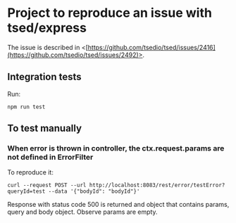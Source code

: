 # Project to reproduce an issue with tsed/express

The issue is described in <[https://github.com/tsedio/tsed/issues/2416](https://github.com/tsedio/tsed/issues/2492)>.

## Integration tests

Run:

```shell
npm run test
```

## To test manually

### When error is thrown in controller, the ctx.request.params are not defined in ErrorFilter

To reproduce it:

```shell
curl --request POST --url http://localhost:8083/rest/error/testError?queryId=test --data '{"bodyId": "bodyId"}'
```
Response with status code 500 is returned and object that contains params, query and body object. Observe params are empty.
